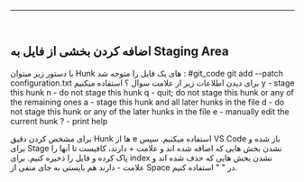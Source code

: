 <hr>
<br>

## اضافه کردن بخشی از فایل به Staging Area
با دستور زیر میتوان Hunk های یک فایل را متوجه شد :
#git_code git add --patch configuration.txt
برای دیدن اطلاعات زیر از علامت سوال ؟ استفاده میکنیم
y - stage this hunk
n - do not stage this hunk
q - quit; do not stage this hunk or any of the remaining ones
a - stage this hunk and all later hunks in the file
d - do not stage this hunk or any of the later hunks in the file
e - manually edit the current hunk
? - print help

برای مشخص کردن دقیق Hunk ها از e استفاده میکنیم. سپس VS Code باز شده و برای Stage نشدن بخش هایی که اضافه شده اند و علامت + دارند، کافیست تا آنها را پاک کرده و فایل را ذخیره کنیم. برای index نشدن بخش هایی که حذف شده اند و علامت - دارند هم بایستی به جای منفی از Space در " " استفاده کنیم. 